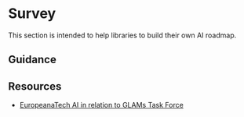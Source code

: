 # Survey 
This section is intended to help libraries to build their own AI roadmap.


## Guidance

## Resources

- [EuropeanaTech AI in relation to GLAMs Task Force](https://pro.europeana.eu/post/task-force-publishes-artificial-intelligence-in-glams-survey-results)

